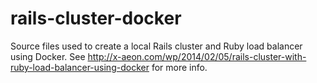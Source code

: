 rails-cluster-docker
====================

Source files used to create a local Rails cluster and Ruby load balancer using Docker. See http://x-aeon.com/wp/2014/02/05/rails-cluster-with-ruby-load-balancer-using-docker for more info.
